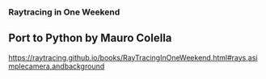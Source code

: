 ### Raytracing in One Weekend

## Port to Python by Mauro Colella
https://raytracing.github.io/books/RayTracingInOneWeekend.html#rays,asimplecamera,andbackground
